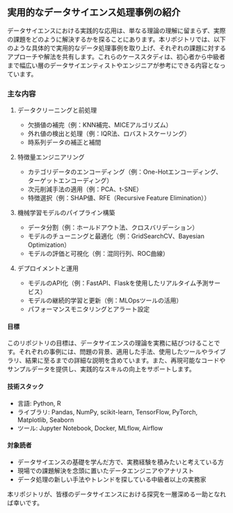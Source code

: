 ## 実用的なデータサイエンス処理事例の紹介

データサイエンスにおける実践的な応用は、単なる理論の理解に留まらず、実際の課題をどのように解決するかを探ることにあります。本リポジトリでは、以下のような具体的で実用的なデータ処理事例を取り上げ、それぞれの課題に対するアプローチや解法を共有します。これらのケーススタディは、初心者から中級者まで幅広い層のデータサイエンティストやエンジニアが参考にできる内容となっています。

### 主な内容
1. データクリーニングと前処理
   - 欠損値の補完（例：KNN補完、MICEアルゴリズム）
   - 外れ値の検出と処理（例：IQR法、ロバストスケーリング）
   - 時系列データの補正と補間

2. 特徴量エンジニアリング
   - カテゴリデータのエンコーディング（例：One-Hotエンコーディング、ターゲットエンコーディング）
   - 次元削減手法の適用（例：PCA、t-SNE）
   - 特徴選択（例：SHAP値、RFE（Recursive Feature Elimination））

3. 機械学習モデルのパイプライン構築
   - データ分割（例：ホールドアウト法、クロスバリデーション）
   - モデルのチューニングと最適化（例：GridSearchCV、Bayesian Optimization）
   - モデルの評価と可視化（例：混同行列、ROC曲線）

4. デプロイメントと運用
   - モデルのAPI化（例：FastAPI、Flaskを使用したリアルタイム予測サービス）
   - モデルの継続的学習と更新（例：MLOpsツールの活用）
   - パフォーマンスモニタリングとアラート設定

#### 目標
このリポジトリの目標は、データサイエンスの理論を実務に結びつけることです。それぞれの事例には、問題の背景、適用した手法、使用したツールやライブラリ、結果に至るまでの詳細な説明を含めています。また、再現可能なコードやサンプルデータを提供し、実践的なスキルの向上をサポートします。

#### 技術スタック
- 言語: Python, R
- ライブラリ: Pandas, NumPy, scikit-learn, TensorFlow, PyTorch, Matplotlib, Seaborn
- ツール: Jupyter Notebook, Docker, MLflow, Airflow

#### 対象読者
- データサイエンスの基礎を学んだ方で、実務経験を積みたいと考えている方
- 現場での課題解決を念頭に置いたデータエンジニアやアナリスト
- データ処理の新しい手法やトレンドを探している中級者以上の実務家

本リポジトリが、皆様のデータサイエンスにおける探究を一層深める一助となれば幸いです。
